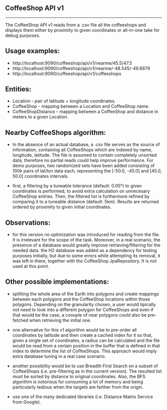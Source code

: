 CoffeeShop API v1
-
----

The CoffeeShop API v1 reads from a .csv file all the coffeeshops and displays them either by proximity to given coordinates or all-in-one take for debug purposes.

Usage examples:
-
- http://localhost:9090/coffeeshop/api/v1/nearme/45.5/47.5
- http://localhost:9090/coffeeshop/api/v1/nearme/-48.545/-49.6879
- http://localhost:9090/coffeeshop/api/v1/coffeeshops

Entities:
-
- Location - pair of latitude + longitude coordinates.
- CoffeeShop - mapping between a Location and CoffeeShop name.
- CoffeeShopDistance - mapping between a CoffeeShop and distance in meters to a given Location.

Nearby CoffeeShops algorithm:
- 
- In the absence of an actual database, a .csv file serves as the source of information, containing all CoffeeShops which are indexed by name, longitude, latitude. The file is assumed to contain completely unsorted data, therefore no partial reads could help improve performance. For demo purposes, two randomized sets have been added consisting of 100k pairs of lat/lon data each, representing the [-50.0, -45.0] and [45.0, 50.0] coordinates intervals.

- first, a filtering by a tuneable tolerance (default: 0.05°) to given coordinates is performed, to avoid extra calculation on unnecesary CoffeeShop entries. Then, the filtered list is furthermore refined by comparing it to a tuneable distance (default: 5km).
Results are returned ordered by proximity to given initial coordinates.

Observations:
-
- for this version no optimization was introduced for reading from the file. It is irrelevant for the scope of the task. Moreover, in a real scenario, the presence of a database would greatly improve retrieving/filtering for the needed data.
the H2 database was added as a dependency for testing purposes initially, but due to some errors while attempting its removal, it was left in there, together with the CoffeeShop JpaRepository. It is not used at this point.

Other possible implementations:
-
- splitting the whole area of the Earth into polygons and create mappings between each polygons and the CoffeeShop locations within those polygons. Depending on the granularity chosen, a user would tipically not need to look into a different polygon for CoffeeShops and even if that would be the case, a coouple of near polygons could also be pre-fetched when retrieving the initial one.

- one alternative for this v1 algorithm would be to pre-order all coordinates by latitude and then create a cached index for it so that, given a single set of coordinates, a radius can be calculated and the file would be read from a certain position in the buffer that is defined in that index to determine the list of CoffeeShops. This approach would imply extra database tuning in a real case scenario.

- another possibility would be to use Breadth First Search on a subset of CoffeeShops (i.e. pre-filtering as in the current version). The resulted list must be sorted by distance to original coordinates. Also, the BFS algorithm is notorious for consuming a lot of memory and being particularly tedious when the targets are farther from the origin.

- use one of the many dedicated libraries (i.e. Distance Matrix Service from Google).